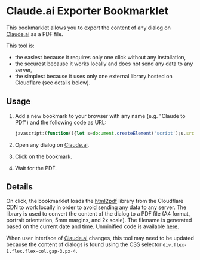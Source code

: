 # Claude.ai Exporter Bookmarklet

This bookmarklet allows you to export the content of any dialog on [Claude.ai](https://claude.ai/) as a PDF file.

This tool is:

- the easiest because it requires only one click without any installation,
- the securest because it works locally and does not send any data to any server,
- the simplest because it uses only one external library hosted on Cloudflare (see details below).

## Usage

1. Add a new bookmark to your browser with any name (e.g. "Claude to PDf") and the following code as URL:

    ```javascript
    javascript:(function(){let s=document.createElement('script');s.src='https://cdnjs.cloudflare.com/ajax/libs/html2pdf.js/0.10.2/html2pdf.bundle.min.js';s.onload=function(){let e=document.querySelector('div.flex-1.flex.flex-col.gap-3.px-4');let t=new Date().toISOString().replace(/[-:T.]/g,'').slice(0,14);html2pdf().set({margin:5,filename:`${t}.pdf`,html2canvas:{scale:2,logging:false}}).from(e).save();};document.body.appendChild(s);})();
    ```

2. Open any dialog on [Claude.ai](https://claude.ai/).
3. Click on the bookmark.
4. Wait for the PDF.

## Details

On click, the bookmarklet loads the [html2pdf](https://github.com/eKoopmans/html2pdf.js) library from the Cloudflare CDN
to work locally in order to avoid sending any data to any server. The library is used to convert the content of the
dialog to a PDF file (A4 format, portrait orientation, 5mm margins, and 2x scale). The filename is generated based on
the current date and time. Unminified code is
available [here](https://github.com/give-me/claude/blob/main/bookmarklet.js).

When user interface of [Claude.ai](https://claude.ai/) changes, this tool may need to be updated because the content
of dialogs is found using the CSS selector `div.flex-1.flex.flex-col.gap-3.px-4`.